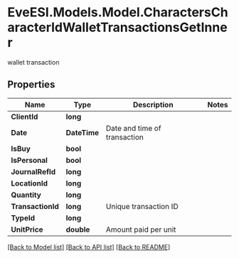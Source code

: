 # EveESI.Models.Model.CharactersCharacterIdWalletTransactionsGetInner
wallet transaction

## Properties

Name | Type | Description | Notes
------------ | ------------- | ------------- | -------------
**ClientId** | **long** |  | 
**Date** | **DateTime** | Date and time of transaction | 
**IsBuy** | **bool** |  | 
**IsPersonal** | **bool** |  | 
**JournalRefId** | **long** |  | 
**LocationId** | **long** |  | 
**Quantity** | **long** |  | 
**TransactionId** | **long** | Unique transaction ID | 
**TypeId** | **long** |  | 
**UnitPrice** | **double** | Amount paid per unit | 

[[Back to Model list]](../README.md#documentation-for-models) [[Back to API list]](../README.md#documentation-for-api-endpoints) [[Back to README]](../README.md)

